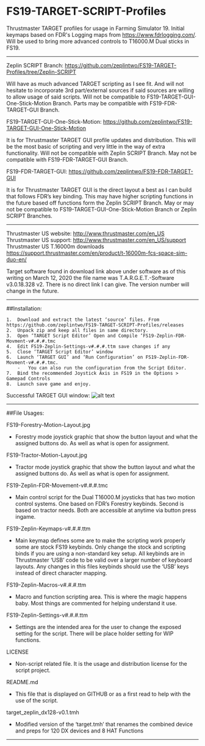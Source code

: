 # FS19-TARGET-SCRIPT-Profiles
Thrustmaster TARGET profiles for usage in Farming Simulator 19. Initial keymaps based on FDR's Logging maps from https://www.fdrlogging.com/. Will be used to bring more advanced controls to T16000.M Dual sticks in FS19.

----------------------------------------------------------

Zeplin SCRIPT Branch: https://github.com/zeplintwo/FS19-TARGET-Profiles/tree/Zeplin-SCRIPT
	
Will have as much advanced TARGET scripting as I see fit. And will not hesitate to incorporate 3rd part/external sources if said sources are willing to allow usage of said scripts. Will not be compatible to FS19-TARGET-GUI-One-Stick-Motion Branch. Parts may be compatible with FS19-FDR-TARGET-GUI Branch.

FS19-TARGET-GUI-One-Stick-Motion: https://github.com/zeplintwo/FS19-TARGET-GUI-One-Stick-Motion

It is for Thrustmaster TARGET GUI profile updates and distribution. This will be the most basic of scripting and very little in the way of extra functionality. Will not be compatible with Zeplin SCRIPT Branch. May not be compatible with FS19-FDR-TARGET-GUI Branch.

FS19-FDR-TARGET-GUI: https://github.com/zeplintwo/FS19-FDR-TARGET-GUI

It is for Thrustmaster TARGET GUI is the direct layout a best as I can build that follows FDR’s key binding. This may have higher scripting functions in the future based off functions form the Zeplin SCRIPT Branch. May or may not be compatible to FS19-TARGET-GUI-One-Stick-Motion Branch or Zeplin SCRIPT Branches.

----------------------------------------------------------

Thrustmaster US website: http://www.thrustmaster.com/en_US
Thrustmaster US support: http://www.thrustmaster.com/en_US/support
Thrustmaster US T.16000m downloads https://support.thrustmaster.com/en/product/t-16000m-fcs-space-sim-duo-en/

Target software found in download link above under software as of this writing on March 12, 2020 the file name was T.A.R.G.E.T.-Software v3.0.18.328 v2. There is no direct link I can give. The version number will change in the future. 

----------------------------------------------------------

##Installation:

	1.	Download and extract the latest ‘source’ files. From https://github.com/zeplintwo/FS19-TARGET-SCRIPT-Profiles/releases
	2.	Unpack zip and keep all files in same directory. 
	3.	Open ‘TARGET Script Editor’ Open and Compile ‘FS19-Zeplin-FDR-Movment-v#.#.#.tmc
	4.	Edit FS19-Zeplin-Settings-v#.#.#.ttm save changes if any
	5.	Close ‘TARGET Script Editor’ window 
	6.	Launch ‘TARGET GUI’ and ‘Run Configuration’ on FS19-Zeplin-FDR-Movment-v#.#.#.tmc. 
		-	You can also run the configuration from the Script Editor.
	7.	Bind the recommended Joystick Axis in FS19 in the Options > Gamepad Controls
	8.	Launch save game and enjoy. 

Successful TARGET GUI window: 
![alt text]( https://imgur.com/emRKjwG.png "Successful TARGET GUI window")

----------------------------------------------------------

##File Usages:

FS19-Forestry-Motion-Layout.jpg
 * Forestry mode joystick graphic that show the button layout and what the assigned buttons do. As well as what is open for assignment.
 
FS19-Tractor-Motion-Layout.jpg
 * Tractor mode joystick graphic that show the button layout and what the assigned buttons do. As well as what is open for assignment.
 
FS19-Zeplin-FDR-Movement-v#.#.#.tmc
 * Main control script for the Dual T16000.M joysticks that has two motion control systems. One based on FDR’s Forestry keybinds. Second is based on tractor needs. Both are accessible at anytime via button press ingame.
 
FS19-Zeplin-Keymaps-v#.#.#.ttm
 * Main keymap defines some are to make the scripting work properly some are stock FS19 keybinds. Only change the stock and scripting binds if you are using a non-standard key setup. All keybinds are in Thrustmaster ‘USB’ code to be valid over a larger number of keyboard layouts. Any changes in this files keybinds should use the ‘USB’ keys instead of direct character mapping.
 
FS19-Zeplin-Macros-v#.#.#.ttm
 * Macro and function scripting area. This is where the magic happens baby. Most things are commented for helping understand it use.
 
FS19-Zeplin-Settings-v#.#.#.ttm
 * Settings are the intended area for the user to change the exposed setting for the script. There will be place holder setting for WIP functions.
 
LICENSE
 * Non-script related file. It is the usage and distribution license for the script project.
 
README.md
 * This file that is displayed on GITHUB or as a first read to help with the use of the script.
 
target_zeplin_dx128-v0.1.tmh
 * Modified version of the ‘target.tmh’ that renames the combined device and preps for 120 DX devices and 8 HAT Functions

----------------------------------------------------------
